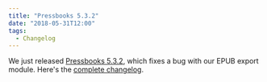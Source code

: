 ```yaml
---
title: "Pressbooks 5.3.2"
date: "2018-05-31T12:00"
tags:
  - Changelog
---
```


We just released
[Pressbooks 5.3.2](https://github.com/pressbooks/pressbooks/releases/tag/5.3.2), which
fixes a bug with our EPUB export module. Here's the
[complete changelog](/docs/changelog/pressbooks/#5-3-2).
